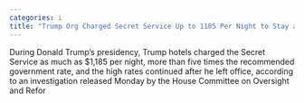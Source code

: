 ```yaml
---
categories: i
title: "Trump Org Charged Secret Service Up to 1185 Per Night to Stay at Trump Properties"
---
```


During Donald Trump’s presidency, Trump hotels charged the Secret Service as much as $1,185 per night, more than five times the recommended government rate, and the high rates continued after he left office, according to an investigation released Monday by the House Committee on Oversight and Refor